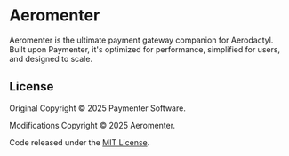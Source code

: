 # Aeromenter

Aeromenter is the ultimate payment gateway companion for Aerodactyl. Built upon Paymenter, it's optimized for performance, simplified for users, and designed to scale.

## License

Original Copyright © 2025 Paymenter Software.

Modifications Copyright © 2025 Aeromenter.

Code released under the [MIT License](./LICENSE.md).
